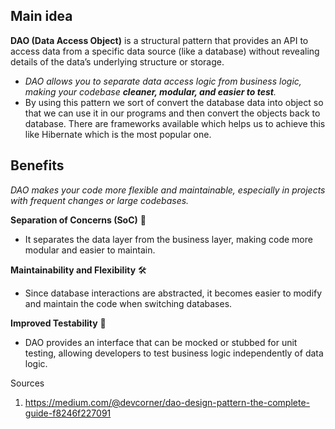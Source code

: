 ## Main idea

**DAO (Data Access Object)** is a structural pattern that provides an API to access data from a specific data source (like a database) without revealing details of the data’s underlying structure or storage.
* _DAO allows you to separate data access logic from business logic, making your codebase_ **_cleaner, modular, and easier to test_**_._
* By using this pattern we sort of convert the database data into object so that we can use it in our programs and then convert the objects back to database. There are frameworks available which helps us to achieve this like Hibernate which is the most popular one.

## Benefits

_DAO makes your code more flexible and maintainable, especially in projects with frequent changes or large codebases._

**Separation of Concerns (SoC)** 🔄

- It separates the data layer from the business layer, making code more modular and easier to maintain.

**Maintainability and Flexibility** 🛠️

- Since database interactions are abstracted, it becomes easier to modify and maintain the code when switching databases.

**Improved Testability** 🧪

- DAO provides an interface that can be mocked or stubbed for unit testing, allowing developers to test business logic independently of data logic.


Sources

1.  https://medium.com/@devcorner/dao-design-pattern-the-complete-guide-f8246f227091
